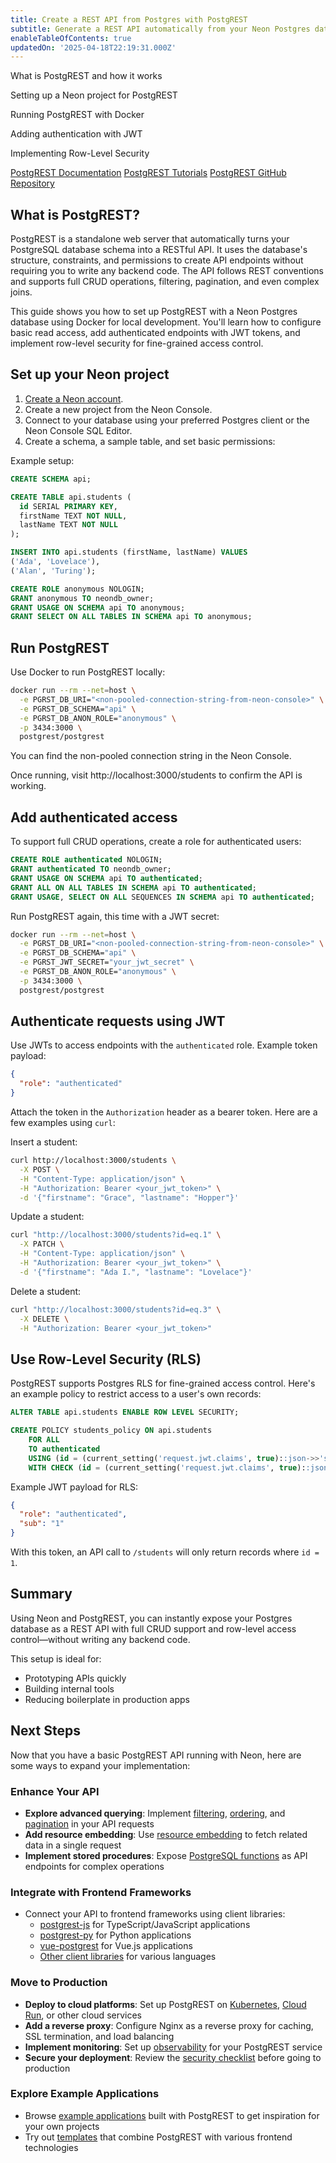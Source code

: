 ```yaml
---
title: Create a REST API from Postgres with PostgREST
subtitle: Generate a REST API automatically from your Neon Postgres database schema
enableTableOfContents: true
updatedOn: '2025-04-18T22:19:31.000Z'
---
```


<InfoBlock>
<DocsList title="What you will learn:">
<p>What is PostgREST and how it works</p>
<p>Setting up a Neon project for PostgREST</p>
<p>Running PostgREST with Docker</p>
<p>Adding authentication with JWT</p>
<p>Implementing Row-Level Security</p>
</DocsList>

<DocsList title="Related resources" theme="docs">
<a href="https://docs.postgrest.org/en/v12/">PostgREST Documentation</a>
<a href="https://postgrest.org/en/v12/tutorials/tut0.html">PostgREST Tutorials</a>
</DocsList>

<DocsList title="Source code" theme="repo">
<a href="https://github.com/PostgREST/postgrest">PostgREST GitHub Repository</a>
</DocsList>
</InfoBlock>

## What is PostgREST?

PostgREST is a standalone web server that automatically turns your PostgreSQL database schema into a RESTful API. It uses the database's structure, constraints, and permissions to create API endpoints without requiring you to write any backend code. The API follows REST conventions and supports full CRUD operations, filtering, pagination, and even complex joins.

This guide shows you how to set up PostgREST with a Neon Postgres database using Docker for local development. You'll learn how to configure basic read access, add authenticated endpoints with JWT tokens, and implement row-level security for fine-grained access control.

<Steps>

## Set up your Neon project

1. [Create a Neon account](https://neon.tech).
2. Create a new project from the Neon Console.
3. Connect to your database using your preferred Postgres client or the Neon Console SQL Editor.
4. Create a schema, a sample table, and set basic permissions:

Example setup:

```sql shouldWrap
CREATE SCHEMA api;

CREATE TABLE api.students (
  id SERIAL PRIMARY KEY,
  firstName TEXT NOT NULL,
  lastName TEXT NOT NULL
);

INSERT INTO api.students (firstName, lastName) VALUES
('Ada', 'Lovelace'),
('Alan', 'Turing');

CREATE ROLE anonymous NOLOGIN;
GRANT anonymous TO neondb_owner;
GRANT USAGE ON SCHEMA api TO anonymous;
GRANT SELECT ON ALL TABLES IN SCHEMA api TO anonymous;
```

## Run PostgREST

Use Docker to run PostgREST locally:

```bash shouldWrap
docker run --rm --net=host \
  -e PGRST_DB_URI="<non-pooled-connection-string-from-neon-console>" \
  -e PGRST_DB_SCHEMA="api" \
  -e PGRST_DB_ANON_ROLE="anonymous" \
  -p 3434:3000 \
  postgrest/postgrest
```

You can find the non-pooled connection string in the Neon Console.

Once running, visit http://localhost:3000/students to confirm the API is working.

## Add authenticated access

To support full CRUD operations, create a role for authenticated users:

```sql shouldWrap
CREATE ROLE authenticated NOLOGIN;
GRANT authenticated TO neondb_owner;
GRANT USAGE ON SCHEMA api TO authenticated;
GRANT ALL ON ALL TABLES IN SCHEMA api TO authenticated;
GRANT USAGE, SELECT ON ALL SEQUENCES IN SCHEMA api TO authenticated;
```

Run PostgREST again, this time with a JWT secret:

```bash shouldWrap
docker run --rm --net=host \
  -e PGRST_DB_URI="<non-pooled-connection-string-from-neon-console>" \
  -e PGRST_DB_SCHEMA="api" \
  -e PGRST_JWT_SECRET="your_jwt_secret" \
  -e PGRST_DB_ANON_ROLE="anonymous" \
  -p 3434:3000 \
  postgrest/postgrest
```

## Authenticate requests using JWT

Use JWTs to access endpoints with the `authenticated` role. Example token payload:

```json
{
  "role": "authenticated"
}
```

Attach the token in the `Authorization` header as a bearer token. Here are a few examples using `curl`:

Insert a student:

```bash shouldWrap
curl http://localhost:3000/students \
  -X POST \
  -H "Content-Type: application/json" \
  -H "Authorization: Bearer <your_jwt_token>" \
  -d '{"firstname": "Grace", "lastname": "Hopper"}'
```

Update a student:

```bash shouldWrap
curl "http://localhost:3000/students?id=eq.1" \
  -X PATCH \
  -H "Content-Type: application/json" \
  -H "Authorization: Bearer <your_jwt_token>" \
  -d '{"firstname": "Ada I.", "lastname": "Lovelace"}'
```

Delete a student:

```bash shouldWrap
curl "http://localhost:3000/students?id=eq.3" \
  -X DELETE \
  -H "Authorization: Bearer <your_jwt_token>"
```

## Use Row-Level Security (RLS)

PostgREST supports Postgres RLS for fine-grained access control. Here's an example policy to restrict access to a user's own records:

```sql shouldWrap
ALTER TABLE api.students ENABLE ROW LEVEL SECURITY;

CREATE POLICY students_policy ON api.students
    FOR ALL
    TO authenticated
    USING (id = (current_setting('request.jwt.claims', true)::json->>'sub')::integer)
    WITH CHECK (id = (current_setting('request.jwt.claims', true)::json->>'sub')::integer);
```

Example JWT payload for RLS:

```json
{
  "role": "authenticated",
  "sub": "1"
}
```

With this token, an API call to `/students` will only return records where `id = 1`.

</Steps>

## Summary

Using Neon and PostgREST, you can instantly expose your Postgres database as a REST API with full CRUD support and row-level access control—without writing any backend code.

This setup is ideal for:

- Prototyping APIs quickly
- Building internal tools
- Reducing boilerplate in production apps

## Next Steps

Now that you have a basic PostgREST API running with Neon, here are some ways to expand your implementation:

### Enhance Your API

- **Explore advanced querying**: Implement [filtering](https://docs.postgrest.org/en/v12/api.html#horizontal-filtering-rows), [ordering](https://docs.postgrest.org/en/v12/api.html#ordering), and [pagination](https://docs.postgrest.org/en/v12/api.html#limits-and-pagination) in your API requests
- **Add resource embedding**: Use [resource embedding](https://docs.postgrest.org/en/v12/api.html#resource-embedding) to fetch related data in a single request
- **Implement stored procedures**: Expose [PostgreSQL functions](https://docs.postgrest.org/en/v12/api.html#stored-procedures) as API endpoints for complex operations

### Integrate with Frontend Frameworks

- Connect your API to frontend frameworks using client libraries:
  - [postgrest-js](https://github.com/supabase/postgrest-js) for TypeScript/JavaScript applications
  - [postgrest-py](https://github.com/supabase/postgrest-py) for Python applications
  - [vue-postgrest](https://github.com/technowledgy/vue-postgrest) for Vue.js applications
  - [Other client libraries](https://docs.postgrest.org/en/v12/ecosystem.html#client-side-libraries) for various languages

### Move to Production

- **Deploy to cloud platforms**: Set up PostgREST on [Kubernetes](https://github.com/cloudstark/helm-charts), [Cloud Run](https://github.com/cyril-sabourault/postgrest-cloud-run), or other cloud services
- **Add a reverse proxy**: Configure Nginx as a reverse proxy for caching, SSL termination, and load balancing
- **Implement monitoring**: Set up [observability](https://docs.postgrest.org/en/v12/references/observability.html) for your PostgREST service
- **Secure your deployment**: Review the [security checklist](https://docs.postgrest.org/en/v12/explanations/security.html) before going to production

### Explore Example Applications

- Browse [example applications](https://docs.postgrest.org/en/v12/ecosystem.html#example-apps) built with PostgREST to get inspiration for your own projects
- Try out [templates](https://docs.postgrest.org/en/v12/ecosystem.html#templates) that combine PostgREST with various frontend technologies

<NeedHelp/>
